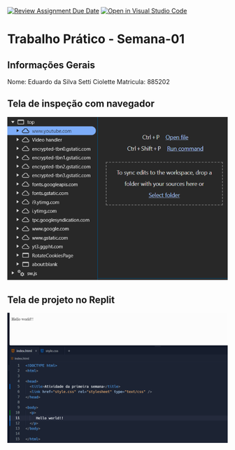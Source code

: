 [![Review Assignment Due Date](https://classroom.github.com/assets/deadline-readme-button-22041afd0340ce965d47ae6ef1cefeee28c7c493a6346c4f15d667ab976d596c.svg)](https://classroom.github.com/a/egWsXDcZ)
[![Open in Visual Studio Code](https://classroom.github.com/assets/open-in-vscode-2e0aaae1b6195c2367325f4f02e2d04e9abb55f0b24a779b69b11b9e10269abc.svg)](https://classroom.github.com/online_ide?assignment_repo_id=18272069&assignment_repo_type=AssignmentRepo)
# Trabalho Prático - Semana-01

## Informações Gerais
Nome: Eduardo da Silva Setti Ciolette
Matricula: 885202

## Tela de inspeção com navegador
![alt text](image-1.png)

## Tela de projeto no Replit
![alt text](image-2.png)
